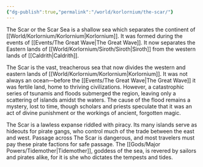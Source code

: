 ```yaml
---
{"dg-publish":true,"permalink":"/world/korlornium/the-scar/"}
---
```



The Scar or the Scar Sea is a shallow sea which separates the continent of [[World/Korlornium/Korlornium\|Korlornium]]. It was formed during the events of [[Events/The Great Wave\|The Great Wave]]. It now separates the Eastern lands of [[World/Korlornium/Siroth/Siroth\|Siroth]] from the western lands of [[Caldrith\|Caldrith]].

The Scar is the vast, treacherous sea that now divides the western and eastern lands of [[World/Korlornium/Korlornium\|Korlornium]]. It was not always an ocean—before the [[Events/The Great Wave\|The Great Wave]] it was fertile land, home to thriving civilizations. However, a catastrophic series of tsunamis and floods submerged the region, leaving only a scattering of islands amidst the waters. The cause of the flood remains a mystery, lost to time, though scholars and priests speculate that it was an act of divine punishment or the workings of ancient, forgotten magic.

The Scar is a lawless expanse riddled with piracy. Its many islands serve as hideouts for pirate gangs, who control much of the trade between the east and west. Passage across The Scar is dangerous, and most travelers must pay these pirate factions for safe passage. The [[Gods/Major Powers/Tidemother\|Tidemother]], goddess of the sea, is revered by sailors and pirates alike, for it is she who dictates the tempests and tides.
